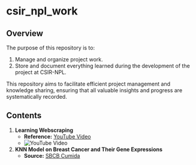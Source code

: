 # csir_npl_work
## Overview
The purpose of this repository is to:
1. Manage and organize project work.
2. Store and document everything learned during the development of the project at CSIR-NPL.

This repository aims to facilitate efficient project management and knowledge sharing, ensuring that all valuable insights and progress are systematically recorded.

## Contents
1. **Learning Webscraping**
   - **Reference:** [YouTube Video](https://www.youtube.com/watch?v=2hPCX-p_X8Q)
   - ![YouTube Video](https://i.ytimg.com/vi/2hPCX-p_X8Q/hq720.jpg)
2. **KNN Model on Breast Cancer and Their Gene Expressions**
   - **Source:** [SBCB Cumida](https://sbcb.inf.ufrgs.br/cumida)
